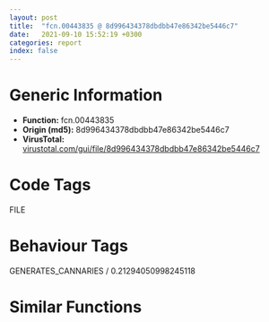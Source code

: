 ```yaml
---
layout: post
title:  "fcn.00443835 @ 8d996434378dbdbb47e86342be5446c7"
date:   2021-09-10 15:52:19 +0300
categories: report
index: false
---
```


# Generic Information
- **Function:** fcn.00443835
- **Origin (md5):** 8d996434378dbdbb47e86342be5446c7
- **VirusTotal:** [virustotal.com/gui/file/8d996434378dbdbb47e86342be5446c7][virustotal_ref]

# Code Tags
<span class="tag" id="FILE">FILE</span>


# Behaviour Tags
<span class="bhv-tag" id="GENERATES_CANNARIES">GENERATES_CANNARIES / 0.21294050998245118</span>

# Similar Functions
<script type="text/javascript" src="https://www.gstatic.com/charts/loader.js"></script>
<script type="text/javascript">

    google.charts.load('current', {'packages':['corechart']});
    google.charts.setOnLoadCallback(drawChart);

    function drawChart() {
    var data = new google.visualization.DataTable();
        data.addColumn('number', 'X');
        data.addColumn('number', 'Y');
        data.addColumn({type: 'string', role: 'tooltip', 'p': {'html': true}});
        data.addColumn({'type': 'string', 'role': 'style'});
        
        data.addRows([
    [-291.1069030761719, 127.026123046875, '<b><a href="/report/fcn.00443835@8d996434378dbdbb47e86342be5446c7">fcn.00443835</a><br>@8d996434378dbdbb47e86342be5446c7</b><br>', 'point { fill-color: #e0440e; }'],
[-63.313133239746094, -210.79061889648438, '<b><a href="/report/fcn.0040e5a7@c299206e1e94de2392d4dd9464d03d54">fcn.0040e5a7</a><br>@c299206e1e94de2392d4dd9464d03d54</b><br>', 'null'],
[-144.69573974609375, 74.69645690917969, '<b><a href="/report/fcn.0040db80@fca52b995e756cff97168f6fef94b37d">fcn.0040db80</a><br>@fca52b995e756cff97168f6fef94b37d</b><br>', 'null'],
[304.36309814453125, -18.606868743896484, '<b><a href="/report/fcn.00412e09@6312517583453b51c66fd5c06a181092">fcn.00412e09</a><br>@6312517583453b51c66fd5c06a181092</b><br>', 'null'],
[164.58250427246094, 162.231689453125, '<b><a href="/report/fcn.004133c9@14618ef6ca36984f994ab39b0c0ac7d8">fcn.004133c9</a><br>@14618ef6ca36984f994ab39b0c0ac7d8</b><br>', 'null'],
[185.13182067871094, -117.40278625488281, '<b><a href="/report/fcn.0040d95d@03a5d7e745838b7e7a4c7d09dcb64e60">fcn.0040d95d</a><br>@03a5d7e745838b7e7a4c7d09dcb64e60</b><br>', 'null'],
[-254.61192321777344, -13.596039772033691, '<b><a href="/report/fcn.0040a9a0@48311276b3cd8adebcd777f7aad326b2">fcn.0040a9a0</a><br>@48311276b3cd8adebcd777f7aad326b2</b><br>', 'null'],
[-114.6787338256836, -57.76227951049805, '<b><a href="/report/fcn.004321c5@368dd66411b8b6ce2bcd15b0e14af5c0">fcn.004321c5</a><br>@368dd66411b8b6ce2bcd15b0e14af5c0</b><br>', 'null'],
[298.6557312011719, 118.22969818115234, '<b><a href="/report/fcn.0042243d@b41633237f937bbe6f9bcfbdce811f10">fcn.0042243d</a><br>@b41633237f937bbe6f9bcfbdce811f10</b><br>', 'null'],
[-174.1865692138672, 221.186767578125, '<b><a href="/report/fcn.1000f055@f306bc4e89ecdab5df7aa72172ee5f69">fcn.1000f055</a><br>@f306bc4e89ecdab5df7aa72172ee5f69</b><br>', 'null'],
[160.49964904785156, 27.749902725219727, '<b><a href="/report/fcn.00412e09@2befdc6dad4b6936d78e65ffd5537599">fcn.00412e09</a><br>@2befdc6dad4b6936d78e65ffd5537599</b><br>', 'null'],

        ]);

    var options = {
        title: 'Similarity Plot',
        legend: 'none',
        colors: ['#dedbd9', '#e6693e', '#ec8f6e', '#f3b49f', '#f6c7b6'],
        tooltip: {isHtml: true, trigger: 'both'},
        explorer: {
        actions: ["dragToZoom", "rightClickToReset"],
        },
        chartArea: {
        width: '80%',
        height: '80%'
        },
        width: '100%',
        height: '100%'
    };

    var chart = new google.visualization.ScatterChart(document.getElementById('chart_div'));

    chart.draw(data, options);
    }
    
</script>


<div id="chart_div" style="width: 100%px; height: 100%;"></div>

# Disassembled Code
{% highlight nasm %}

mov edi, edi
push ebp
mov ebp, esp
mov eax, 0x1410
call fcn.00432cb0
mov eax, dword[0x4f4070]
xor eax, ebp
mov dword[ebp-4], eax
mov ecx, dword[ebp+0xc]
mov eax, ecx
sar eax, 6
and ecx, 0x3f
imul ecx, ecx, 0x30
push ebx
mov ebx, dword[ebp+0x10]
mov eax, dword[eax*4+0x4f5ff8]
push esi
mov esi, dword[ebp+8]
push edi
mov ecx, dword[eax+ecx+0x18]
mov eax, dword[ebp+0x14]
and dword[esi], 0
add eax, ebx
and dword[esi+4], 0
and dword[esi+8], 0
mov dword[ebp-0x1410], ecx
mov dword[ebp-0x1408], eax
jmp 0x4438f3
lea edi, [ebp-0x1404]
cmp ebx, eax
jae 0x4438b6
mov al, byte[ebx]
inc ebx
cmp al, 0xa
jne 0x4438a6
inc dword[esi+8]
mov byte[edi], 0xd
inc edi
mov byte[edi], al
lea eax, [ebp-5]
inc edi
cmp edi, eax
mov eax, dword[ebp-0x1408]
jb 0x443894
lea eax, [ebp-0x1404]
sub edi, eax
lea eax, [ebp-0x140c]
push 0
push eax
push edi
lea eax, [ebp-0x1404]
push eax
push ecx
call dword[sym.imp.KERNEL32.dll_WriteFile]
test eax, eax
je 0x4438f9
mov eax, dword[ebp-0x140c]
add dword[esi+4], eax
cmp eax, edi
jb 0x443901
mov eax, dword[ebp-0x1408]
mov ecx, dword[ebp-0x1410]
cmp ebx, eax
jb 0x44388e
jmp 0x443901
call dword[sym.imp.KERNEL32.dll_GetLastError]
mov dword[esi], eax
mov ecx, dword[ebp-4]
mov eax, esi
pop edi
pop esi
xor ecx, ebp
pop ebx
call fcn.00431c10
mov esp, ebp
pop ebp
ret

{% endhighlight %}

[virustotal_ref]: https://www.virustotal.com/gui/file/8d996434378dbdbb47e86342be5446c7